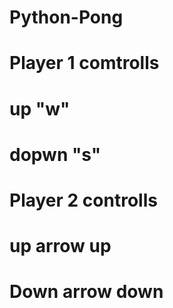 # Python-Pong
# Player 1 comtrolls 
# up "w"
# dopwn "s"
# Player 2 controlls
# up arrow up
# Down arrow down
